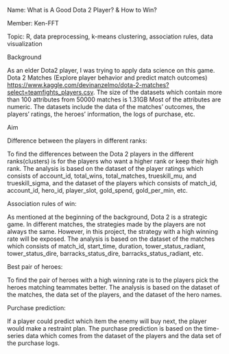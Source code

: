 Name: What is A Good Dota 2 Player? & How to Win?

Member: Ken-FFT

Topic: R, data preprocessing, k-means clustering, association rules, data visualization

Background

As an elder Dota2 player, I was trying to apply data science on this game. 
Dota 2 Matches (Explore player behavior and predict match outcomes) https://www.kaggle.com/devinanzelmo/dota-2-matches?select=teamfights_players.csv. The size of the datasets which contain more than 100 attributes from 50000 matches is 1.31GB
Most of the attributes are numeric. The datasets include the data of the matches’ outcomes, the players’ ratings, the heroes’ information, the logs of purchase, etc.

Aim

  Difference between the players in different ranks:
  
  To find the differences between the Dota 2 players in the different ranks(clusters) is for the players who want a higher rank or keep their high rank. 
  The analysis is based on the dataset of the player ratings which consists of account_id, total_wins, total_matches, trueskill_mu, and trueskill_sigma, and the dataset of the players which consists of match_id, account_id, hero_id, player_slot, gold_spend, gold_per_min, etc.
  
  Association rules of win:
  
  As mentioned at the beginning of the background, Dota 2 is a strategic game. In different matches, the strategies made by the players are not always the same. 
  However, in this project, the strategy with a high winning rate will be exposed. 
  The analysis is based on the dataset of the matches which consists of match_id, start_time, duration, tower_status_radiant, tower_status_dire, barracks_status_dire, barracks_status_radiant, etc.

  Best pair of heroes:
  
  To find the pair of heroes with a high winning rate is to the players pick the heroes matching teammates better. 
  The analysis is based on the dataset of the matches, the data set of the players, and the dataset of the hero names.
  
  Purchase prediction:
  
  If a player could predict which item the enemy will buy next, the player would make a restraint plan. 
  The purchase prediction is based on the time-series data which comes from the dataset of the players and the data set of the purchase logs.
